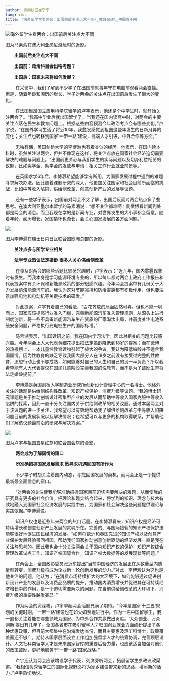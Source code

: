 ```yaml
---
author: 青网校园崔宁宁
lang: cmn
title: '海外留学生看两会：出国前后关注点大不同\_教育频道\_中国青年网'
---
```


![海外留学生看两会：出国前后关注点大不同]

图为马素湘在澳大利亚悉尼游玩时的近影。

　　**出国前后关注点大不同**

　　**出国前：政治科目会出啥考题？**

　　**出国后：国家未来将如何发展？**

　　 在采访中，我们了解到不少学子在出国前就每年守在电脑前观看两会直播。但是，随着年龄和阅历的增长，学子对两会的关注点在出国前后发生了很大的变化。

　　 在法国里昂国立应用科学院留学的卢宇表示，他还是个中学生时，就开始关注两会了。“我高中毕业后就出国留学了。当我还在国内读高中时，对两会的主要关注点落在民生和教育问题上。根据这些内容预测今年政治考点会有哪些变化。”卢宇说，“在国外学习生活了将近10年，我愈发感觉到祖国这些年发生的日新月异的变化；关注点也转移到国家‘一带一路’建设，高端人才引进，中外合作等方面。”

　　 无独有偶，英国剑桥大学的李博灏也有着类似的经历。他表示，在国内读本科时，虽然关注过两会，但并不像现在这样，将关注点放在国家社会经济迫切需要解决的难题与问题上。“出国前更关心与我们学生的实际问题以及切身利益相关的议题，比如奖学金、助学金的发放与申请；相关工作行业就业前景等。”

　　 在英国求学6年后，李博灏希望能够学有所用，为国家发展过程中遇到的难题寻求解决办法。因此随着课题研究的深入，他更加关注国家和社会目前所面临的挑战，比如中等收入陷阱、供给侧改革、创意创新产业的发展等议题。

　　 还有一些学子表示，出国前对两会不太了解，出国后反而对两会热点多了些思考。在澳大利亚墨尔本留学的马素湘说：“想不关注都难啊！刷微博看新闻到处都是两会的消息。而且我现在学的是新闻专业，对世界发生的大小事都会留意。随着年龄、阅历增长，家国情怀也渐长，会关心国家发展的各方面问题。”

![][1]

图为李博灏在瑞士日内日瓦联合国欧洲总部的近影。

　　**关注点多与所学专业相关**

　　**法学专业热议法定婚龄** **很多人关心供给侧改革**

　　 在谈及对两会的哪些话题比较感兴趣时，卢宇表示：“近几年，国内雾霾现象时有发生。而我本身是学习能源环境专业的，所以每年都对两会上政府工作报告和代表提案中有关环保和新能源政策的部分很感兴趣。今年两会提案中有几份关于大力发展清洁能源汽车的。我认为这对节能减排和防治雾霾都有积极作用，但也要注意加强电池和电动机等关键技术的研发。”

　　 对此提案，卢宇有着自己的看法，“百花齐放的局面固然可喜，但也不能一哄而上，国家应该提高行业准入门槛，完善新能源汽车准入管理规则，从源头上进行制度创新，将一些不具备新能源汽车生产资质的厂家淘汰出局，并高度关注电池系统安全问题，严格执行充电桩生产的国际标准。”

　　 马素湘表示，“出国读研之前，我在国内学习法学，因此对相关的问题比较感兴趣。今年两会上人大代表黄细花提出把法定婚龄降低到18岁的提案；而在微博的热搜榜上，一本儿童性教育读物引起了极大的争议。我认为降低婚龄并不适合我国国情。因为性教育的缺乏导致我国大部分人在18岁之前没有接受过完整的性教育，思想行动上也不够成熟，如何能够对自己的人生和自己的另一半负责？所以我希望能有人大代表提议在国民儿童阶段完善我国的性教育，而不是为了鼓励生育将法定婚龄提前。”

　　 李博灏是英国剑桥大学制造业研究所创新设计管理中心的一名博士。他格外关注的话题是供给侧结构性改革，知识产权保护，消费升级等议题。“我的博士研究课题是关于推动创新设计密集型产业的发展从而帮助中等收入国家克服中等收入陷阱的探索，因此一直十分关注国内关于供给侧改革的相关议题。通过本届两会对于该议题的进一步关注，我希望可以有效地帮助我了解供给侧改革与中等收入陷阱问题目前的发展状况以及解决情况；也希望可以与更多的机构取得联系，并帮助他们了解该议题最前沿的研究与解决方案。”

![][2]

图为卢宇与祖国五星红旗和联合国会旗的合影。

　　 **两会成为了解国情的窗口**

　　 **盼准确把握国家发展需求 愿寻求机遇回国有所作为**

　　 不少学子时刻关注着国内动态，寻找回国发展的契机，而两会正是一个提供最新最全面信息的窗口。

　　 “对两会的关注使我能够准确把握国家目前迫切需要解决的难题，从而使我的研究具有更多的社会价值。把理论和现实结合起来，将学到的知识、理念与技术有效地融入到国家社会经济发展的实践中去，为国家和社会解决这些问题提供理论与实践依据。”李博灏说。

　　 知识产权也是近些年来两会的热门话题。在李博灏看来，知识产权是经济可持续增长和创意创新产业发展的灵魂所在。完善的、与国际接轨的知识产权保护法能够很好地促进国民经济的发展。“如何将欧洲和英国先进的知识产权以及创意产业保护发展经验带回祖国，帮助我们国家推动创意创新驱动的经济发展一直是我在关注与思考的。因此我也会十分关注两会关于国内知识产权的保护，知识产权综合管理改革试点工作，知识产权国际合作，知识产权大数据等的发展现状等问题。”

　　 在两会上，全国政协委员张近东提出“当前中国经济的发展正在从数量型向质量型转变，消费升级将成为企业新一轮创新发展的动力。”对此，李博灏认为这也是他关注的问题。他认为：“在消费市场持续扩大的大环境下，如何能够通过促进创新设计产业的发展以及消费品品质的提升，推动国内消费增长并促进其在可持续经济增长中的作用，是一个迫切需要解决的问题。在当前供给侧改革的大环境下，消费升级的重要性越发突显。”

　　 作为两会的资深粉，卢宇聊起两会话题充满了期待。“今年是国家‘十三五’规划的关键时期，‘一带一路’建设也在如火如荼地进行中。作为一名中国留学生，我一直都关注着能在哪些领域为国家、为中外合作共赢做出贡献。‘大众创业、万众创新’提出有几年了。全国各省市在吸引留学人才归国创业就业方面纷纷提出了各种优惠政策，但目前大都集中在沿海发达省份，而且主要惠及理工科博士，政策覆盖面还不够广。期待从国家层面设立工作组加强留学人才的统筹协调，完善顶层设计。人文社科类留学人才是未来国家智库的重要后备力量，也应该适当加强对他们的政策鼓励，更好地服务于‘一带一路’国家战略。”

　　 卢宇还认为两会应该增设学子代表，列席旁听两会，拓展留学生参政议政渠道。“我相信优秀留学生的国际化视野必将为家乡建设带来新的思路，增添新的活力。”卢宇恳切地说。

  [海外留学生看两会：出国前后关注点大不同]: ./W020170310313653868929.jpg
  [1]: ./W020170310313654043127.jpg
  [2]: ./W020170310313654453091.jpg
